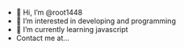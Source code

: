 - 👋 Hi, I’m @root1448
- 👀 I’m interested in developing and programming
- 🌱 I’m currently learning javascript
- Contact me at...
<!---
root1448/root1448 is a ✨ special ✨ repository because its `README.md` (this file) appears on your GitHub profile.
You can click the Preview link to take a look at your changes.
--->
